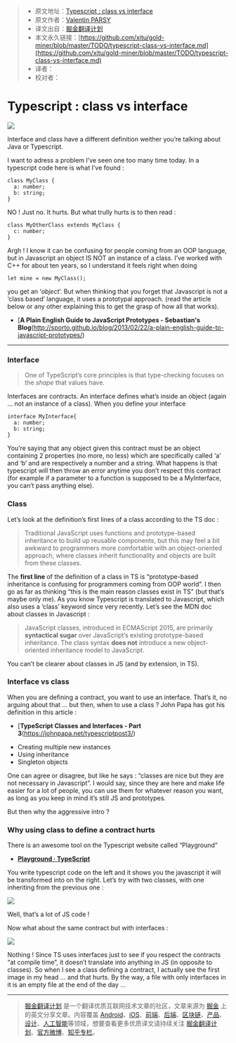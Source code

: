 > * 原文地址：[Typescript : class vs interface](https://medium.com/front-end-hacking/typescript-class-vs-interface-99c0ae1c2136)
> * 原文作者：[Valentin PARSY](https://medium.com/@parsyval?source=post_header_lockup)
> * 译文出自：[掘金翻译计划](https://github.com/xitu/gold-miner)
> * 本文永久链接：[https://github.com/xitu/gold-miner/blob/master/TODO/typescript-class-vs-interface.md](https://github.com/xitu/gold-miner/blob/master/TODO/typescript-class-vs-interface.md)
> * 译者：
> * 校对者：

# Typescript : class vs interface

![](https://cdn-images-1.medium.com/max/800/1*TP-D_umXHGfSyJbUrSQ24g.jpeg)

Interface and class have a different definition weither you’re talking about Java or Typescript.

I want to adress a problem I’ve seen one too many time today. In a typescript code here is what I’ve found :

```
class MyClass {
  a: number;
  b: string;
}
```

NO ! Just no. It hurts. But what trully hurts is to then read :

```
class MyOtherClass extends MyClass {
  c: number;
}
```

Argh ! I know it can be confusing for people coming from an OOP language, but in Javascript an object IS NOT an instance of a class. I’ve worked with C++ for about ten years, so I understand it feels right when doing

```
let mine = new MyClass();
```

you get an ‘_object_’. But when thinking that you forget that Javascript is not a ‘class based’ language, it uses a prototypal approach. (read the article below or any other explaining this to get the grasp of how all that works).

- [**A Plain English Guide to JavaScript Prototypes - Sebastian's Blog**(http://sporto.github.io/blog/2013/02/22/a-plain-english-guide-to-javascript-prototypes/)

* * *

### Interface

> One of TypeScript’s core principles is that type-checking focuses on the _shape_ that values have.

Interfaces are contracts. An interface defines what’s inside an object (again … not an instance of a class). When you define your interface

```
interface MyInterface{
  a: number;
  b: string;
}
```

You’re saying that any object given this contract must be an object containing 2 properties (no more, no less) which are specifically called ‘a’ and ‘b’ and are respectively a number and a string.
What happens is that typescript will then throw an error anytime you don’t respect this contract (for example if a parameter to a function is supposed to be a MyInterface, you can’t pass anything else).

### Class

Let’s look at the definition’s first lines of a class according to the TS doc :

> Traditional JavaScript uses functions and prototype-based inheritance to build up reusable components, but this may feel a bit awkward to programmers more comfortable with an object-oriented approach, where classes inherit functionality and objects are built from these classes.

The **first line** of the definition of a class in TS is “prototype-based inheritance is confusing for programmers coming from OOP world”. I then go as far as thinking “this is the main reason classes exist in TS” (but that’s maybe only me).
As you know Typescript is translated to Javascript, which also uses a ‘class’ keyword since very recently.
Let’s see the MDN doc about classes in Javascript :

> JavaScript classes, introduced in ECMAScript 2015, are primarily **syntactical sugar** over JavaScript’s existing prototype-based inheritance. The class syntax **does not** introduce a new object-oriented inheritance model to JavaScript.

You can’t be clearer about classes in JS (and by extension, in TS).

### Interface vs class

When you are defining a contract, you want to use an interface. That’s it, no arguing about that … but then, when to use a class ?
John Papa has got his definition in this article :

- [**TypeScript Classes and Interfaces - Part 3**(https://johnpapa.net/typescriptpost3/)

*   Creating multiple new instances
*   Using inheritance
*   Singleton objects

One can agree or disagree, but like he says : “classes are nice but they are not necessary in Javascript”. I would say, since they are here and make life easier for a lot of people, you can use them for whatever reason you want, as long as you keep in mind it’s still JS and prototypes.

But then why the aggressive intro ?

### Why using class to define a contract hurts

There is an awesome tool on the Typescript website called “Playground”

- [**Playground · TypeScript**](https://www.typescriptlang.org/play/)

You write typescript code on the left and it shows you the javascript it will be transformed into on the right.
Let’s try with two classes, with one inheriting from the previous one :

![](https://cdn-images-1.medium.com/max/1000/1*rHfgm0K-kDPc1fKFSCrnYA.jpeg)

Well, that’s a lot of JS code !

Now what about the same contract but with interfaces :

![](https://cdn-images-1.medium.com/max/1000/1*ZAXtcsFvS6dMj1aCS0sgDg.jpeg)

Nothing ! Since TS uses interfaces just to see if you respect the contracts “at compile time”, it doesn’t translate into anything in JS (in opposite to classes).
So when I see a class defining a contract, I actually see the first image in my head … and that hurts.
By the way, a file with only interfaces in it is an empty file at the end of the day …


---

> [掘金翻译计划](https://github.com/xitu/gold-miner) 是一个翻译优质互联网技术文章的社区，文章来源为 [掘金](https://juejin.im) 上的英文分享文章。内容覆盖 [Android](https://github.com/xitu/gold-miner#android)、[iOS](https://github.com/xitu/gold-miner#ios)、[前端](https://github.com/xitu/gold-miner#前端)、[后端](https://github.com/xitu/gold-miner#后端)、[区块链](https://github.com/xitu/gold-miner#区块链)、[产品](https://github.com/xitu/gold-miner#产品)、[设计](https://github.com/xitu/gold-miner#设计)、[人工智能](https://github.com/xitu/gold-miner#人工智能)等领域，想要查看更多优质译文请持续关注 [掘金翻译计划](https://github.com/xitu/gold-miner)、[官方微博](http://weibo.com/juejinfanyi)、[知乎专栏](https://zhuanlan.zhihu.com/juejinfanyi)。
